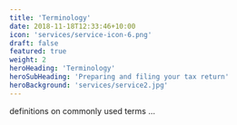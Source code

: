 ```yaml
---
title: 'Terminology'
date: 2018-11-18T12:33:46+10:00
icon: 'services/service-icon-6.png'
draft: false
featured: true
weight: 2
heroHeading: 'Terminology'
heroSubHeading: 'Preparing and filing your tax return'
heroBackground: 'services/service2.jpg'
---
```


definitions on commonly used terms ...
